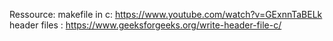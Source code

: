 Ressource:
    makefile in c:
            https://www.youtube.com/watch?v=GExnnTaBELk
    header files :
            https://www.geeksforgeeks.org/write-header-file-c/
